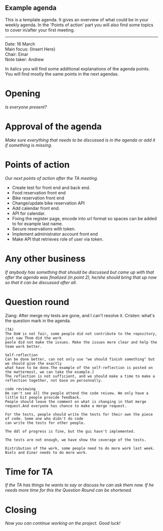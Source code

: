 ## Example agenda

This is a template agenda. It gives an overview of what could be in your weekly agenda.
In the 'Points of action' part you will also find some topics to cover in/after your first meeting. 

---

Date:           16 March\
Main focus:     {Insert Here}\
Chair:          Einar\
Note taker:     Andrew

In italics you will find some additional explanations of the agenda points. You will find mostly the same points in the next agendas.

# Opening
*Is everyone present?*

# Approval of the agenda
*Make sure everything that needs to be discussed is in the agenda or add it if something is missing.*

# Points of action
*Our next points of action after the TA meeting.*

- Create test for front end and back end.
- Food reservation front end
- Bike reservation front end
- Change/update bike reservation API
- Add calendar front end.
- API for calendar.
- Fixing the register page, encode into url format so spaces can be added to for example last name.
- Secure reservations with token.
- Implement administrator account front end
- Make API that retrieves role of user via token.


# Any other business
*If anybody has something that should be discussed but came up with that after the agenda was finalized (in point 2), he/she should bring that up now so that it can be discussed after all.*

# Question round
Ziang: After merge my tests are gone, and I can't resolve it.
Cristen: what's the question mark in the agenda.
    
    (TA)
    The DoW is not fair, some people did not contribute to the repository, just saw Thom did the work
    peole did not make the issues. Make the issues more clear and help the team work better. 
    
    Self-reflection
    Can be done better, can not only use "we should finish something" but we should give the exactly 
    what have to be done.The example of the self-reflection is posted on the mattermost, we can take the example.]
    The reflection is not sufficient, and we should make a time to make a reflection together, not base on personnally.
    
    code reviewing
    He can't see all the people attend the code reivew. We only have a little bit people provide feedback. 
    People should leave the comment on what is changing in that merge request.And everyone has chance to make a merge request.
    
    For the tests, people should write the tests for their own the piece of code. Some one who didn't do code
    can write the tests for other people. 
    
    The ddl of progress is fine, but the gui havn't implemented.
    
    The tests are not enough, we have show the coverage of the tests.
    
    Distribution of the work, some people need to do more work last week. Niels and Einar needs to do more work.
    
    


# Time for TA
*If the TA has things he wants to say or discuss he can ask them now. If he needs more time for this the Question Round can be shortened.*

# Closing
*Now you can continue working on the project. Good luck!*
